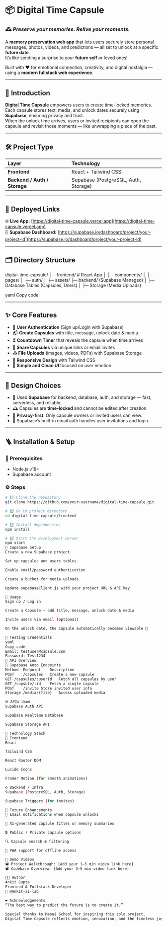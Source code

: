 # 📦 Digital Time Capsule  

### 🕰️ *Preserve your memories. Relive your moments.*  

A **memory preservation web app** that lets users securely store personal messages, photos, videos, and predictions — all set to unlock at a specific **future date**.  
It’s like sending a surprise to your **future self** or loved ones!  

Built with ❤️ for emotional connection, creativity, and digital nostalgia — using a **modern fullstack web experience**.

---

## 🧭 Introduction

**Digital Time Capsule** empowers users to create time-locked memories.  
Each capsule stores text, media, and unlock dates securely using **Supabase**, ensuring privacy and trust.  
When the unlock time arrives, users or invited recipients can open the capsule and revisit those moments — like unwrapping a piece of the past.  

---

## 🛠️ Project Type

| Layer | Technology |
|:------|:------------|
| **Frontend** | React + Tailwind CSS |
| **Backend / Auth / Storage** | Supabase (PostgreSQL, Auth, Storage) |

---

## 🚀 Deployed Links

🌐 **Live App:** [https://digital-time-capsule.vercel.app](https://digital-time-capsule.vercel.app)  
🗄️ **Supabase Dashboard:** [https://supabase.io/dashboard/project/your-project-id](https://supabase.io/dashboard/project/your-project-id)  

---

## 🗂️ Directory Structure

digital-time-capsule/
├─ frontend/ # React App
│ ├─ components/
│ ├─ pages/
│ ├─ auth/
│ ├─ assets/
├─ backend/ (Supabase Managed)
│ ├─ Database Tables (Capsules, Users)
│ ├─ Storage (Media Uploads)

yaml
Copy code

---

## ✨ Core Features

- 🔐 **User Authentication** (Sign up/Login with Supabase)  
- 📬 **Create Capsules** with title, message, unlock date & media  
- ⏳ **Countdown Timer** that reveals the capsule when time arrives  
- 🎁 **Share Capsules** via unique links or email invites  
- 📤 **File Uploads** (images, videos, PDFs) with Supabase Storage  
- 📱 **Responsive Design** with Tailwind CSS  
- 🎨 **Simple and Clean UI** focused on user emotion  

---

## 🧠 Design Choices

- 🧩 Used **Supabase** for backend, database, auth, and storage — fast, serverless, and reliable.  
- 🕰️ Capsules are **time-locked** and cannot be edited after creation.  
- 👀 **Privacy-first**: Only capsule owners or invited users can view.  
- 💌 Supabase’s built-in email auth handles user invitations and login.  

---

## 🪜 Installation & Setup

### 🧰 Prerequisites
- Node.js v18+
- Supabase account

### ⚙️ Steps
```bash
# 1️⃣ Clone the repository
git clone https://github.com/your-username/digital-time-capsule.git

# 2️⃣ Go to project directory
cd digital-time-capsule/frontend

# 3️⃣ Install dependencies
npm install

# 4️⃣ Start the development server
npm start
🧱 Supabase Setup
Create a new Supabase project.

Set up capsules and users tables.

Enable email/password authentication.

Create a bucket for media uploads.

Update supabaseClient.js with your project URL & API key.

📖 Usage
Sign up / Log in

Create a Capsule — add title, message, unlock date & media

Invite users via email (optional)

On the unlock date, the capsule automatically becomes viewable 🎉

🧪 Testing Credentials
yaml
Copy code
Email: testuser@capsule.com
Password: Test1234
🔁 API Overview
🔹 Supabase Auto Endpoints
Method	Endpoint	Description
POST	/capsules	Create a new capsule
GET	/capsules/:userId	Fetch all capsules by user
GET	/capsule/:id	Fetch a single capsule
POST	/invite	Store invited user info
Storage	/media/{file}	Access uploaded media

🌐 APIs Used
Supabase Auth API

Supabase Realtime Database

Supabase Storage API

🧩 Technology Stack
🎨 Frontend
React

Tailwind CSS

React Router DOM

Lucide Icons

Framer Motion (for smooth animations)

⚙️ Backend / Infra
Supabase (PostgreSQL, Auth, Storage)

Supabase Triggers (for invites)

🌟 Future Enhancements
🔔 Email notifications when capsule unlocks

🧠 AI-generated capsule titles or memory summaries

🔒 Public / Private capsule options

🔍 Capsule search & filtering

📱 PWA support for offline access

🎥 Demo Videos
📽️ Project Walkthrough: [Add your 1–3 min video link here]
📽️ Codebase Overview: [Add your 3–5 min video link here]

👨‍💻 Author
Ankit Gupta
Frontend & Fullstack Developer
🔗 @Ankit-ai-lab

❤️ Acknowledgements
“The best way to predict the future is to create it.”

Special thanks to Masai School for inspiring this solo project.
Digital Time Capsule reflects emotion, innovation, and the timeless joy of revisiting memories — built with passion and purpose.
